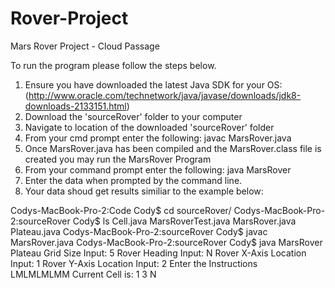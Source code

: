 # Rover-Project
Mars Rover Project - Cloud Passage

To run the program please follow the steps below.

1. Ensure you have downloaded the latest Java SDK for your OS:(http://www.oracle.com/technetwork/java/javase/downloads/jdk8-downloads-2133151.html)
2. Download the 'sourceRover' folder to your computer
3. Navigate to location of the downloaded 'sourceRover' folder
4. From your cmd prompt enter the following: javac MarsRover.java
5. Once MarsRover.java has been compiled and the MarsRover.class file is created you may run the MarsRover Program
6. From your command prompt enter the following: java MarsRover
7. Enter the data when prompted by the command line.
8. Your data shoud get results similiar to the example below:

Codys-MacBook-Pro-2:Code Cody$ cd sourceRover/
Codys-MacBook-Pro-2:sourceRover Cody$ ls
Cell.java		MarsRoverTest.java
MarsRover.java		Plateau.java
Codys-MacBook-Pro-2:sourceRover Cody$ javac MarsRover.java 
Codys-MacBook-Pro-2:sourceRover Cody$ java MarsRover
Plateau Grid Size Input:
5
Rover Heading Input:
N
Rover X-Axis Location Input:
1
Rover Y-Axis Location Input:
2
Enter the Instructions	
LMLMLMLMM
Current Cell is:
1	3	N
